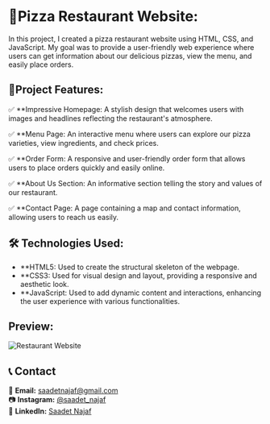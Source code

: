 # 🍕Pizza Restaurant Website:

In this project, I created a pizza restaurant website using HTML, CSS, and JavaScript. My goal was to provide a user-friendly web experience where users can get information about our delicious pizzas, view the menu, and easily place orders.
 

## 🎯Project Features:  

✅ **Impressive Homepage: A stylish design that welcomes users with images and headlines reflecting the restaurant's atmosphere.

✅ **Menu Page: An interactive menu where users can explore our pizza varieties, view ingredients, and check prices.

✅ **Order Form: A responsive and user-friendly order form that allows users to place orders quickly and easily online.

✅ **About Us Section: An informative section telling the story and values of our restaurant.

✅ **Contact Page: A page containing a map and contact information, allowing users to reach us easily.


## 🛠 Technologies Used:  

- **HTML5: Used to create the structural skeleton of the webpage.
- **CSS3: Used for visual design and layout, providing a responsive and aesthetic look.
- **JavaScript: Used to add dynamic content and interactions, enhancing the user experience with various functionalities. 



## Preview:  

![Restaurant Website](Restaurant.gif)  

## 📞 Contact  

📩 **Email:** [saadetnajaf@gmail.com](mailto:saadetnajaf@gmail.com)  
📷 **Instagram:** [@saadet_najaf](https://www.instagram.com/saadet_najaf)  
💼 **LinkedIn:** [Saadet Najaf](https://www.linkedin.com/in/saadetnajaf/)  

